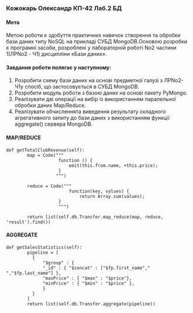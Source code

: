 ### Кожокарь Олександр КП-42 Лаб.2 БД
#### Мета
Метою роботи є здобуття практичних навичок створення та обробки бази даних типу NoSQL на прикладі СУБД MongoDB.Основою розробки є програмні засоби, розроблені у лабораторній роботі No2 частини 1(ЛРNo2 - Ч1) дисципліни «Бази даних».

#### Завдання роботи полягає у наступному:
1. Розробити схему бази даних на основі предметної галузі з ЛРNo2-Ч1у спосіб, що застосовується в СУБД MongoDB.  
2. Розробити модуль роботи з базою даних на основі пакету PyMongo.  
3. Реалізувати дві операції на вибір із використанням паралельної обробки даних Map/Reduce.
4. Реалізувати обчисленнята виведення результату складного агрегативного запиту  до  бази  даних з  використанням функції aggregate() сервера MongoDB.

#### MAP/REDUCE
```
def getTotalClubRevenue(self):
        map = Code("""
                    function () {
                        emit(this.from.name, +this.price);
                    }
                   """)
        
        reduce = Code("""
                        function(key, values) {
                            return Array.sum(values);
                    }
                    """)
        
        return list(self.db.Transfer.map_reduce(map, reduce, 'result').find())
```

#### AGGREGATE
```
def getSalesStatistics(self):
        pipeline = [
          {
              "$group" : {
              "_id" : { "$concat" : ["$fp.first_name"," ","$fp.last_name"] }, 
              "maxPrice" : { "$max" : "$price"},
              "minPrice" : { "$min" : "$price" },
              }
          }
        ]
        return list(self.db.Transfer.aggregate(pipeline))
```

